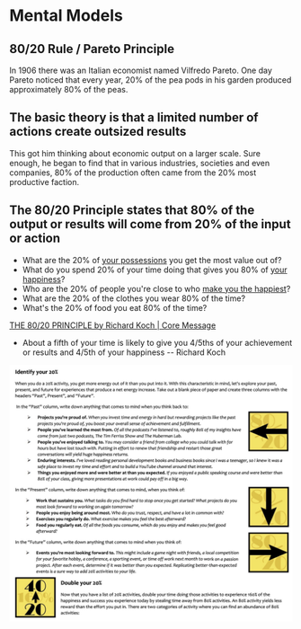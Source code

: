 # Mental Models

## 80/20 Rule / Pareto Principle

In 1906 there was an Italian economist named Vilfredo Pareto. One day Pareto noticed that every year, 20% of the pea pods in his garden produced approximately 80% of the peas.

## The basic theory is that a limited number of actions create outsized results

This got him thinking about economic output on a larger scale. Sure enough, he began to find that in various industries, societies and even companies, 80% of the production often came from the 20% most productive faction.

## The 80/20 Principle states that 80% of the output or results will come from 20% of the input or action

- What are the 20% of [your possessions](https://markmanson.net/minimalism) you get the most value out of?
- What do you spend 20% of your time doing that gives you 80% of [your happiness](https://markmanson.net/how-to-be-happy)?
- Who are the 20% of people you're close to who [make you the happiest](https://markmanson.net/how-to-be-happy)?
- What are the 20% of the clothes you wear 80% of the time?
- What's the 20% of food you eat 80% of the time?

[THE 80/20 PRINCIPLE by Richard Koch | Core Message](https://www.youtube.com/watch?v=2YDR5-Mij1c)

- About a fifth of your time is likely to give you 4/5ths of your achievement or results and 4/5th of your happiness -- Richard Koch

![image](media/Mental-Models-image1.jpg)
